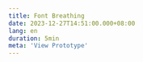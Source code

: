 ```yaml
---
title: Font Breathing
date: 2023-12-27T14:51:00.000+08:00
lang: en
duration: 5min
meta: 'View Prototype'
---
```


<Title />

<FontBreathing />
